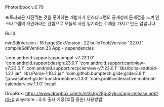 Photoribook v.0.70

포토리북은 사진찍는 것을 좋아하는 개발자가 인스타그램의 공개성에 문제점을 느껴 인스타그램의 개인화라는 컨셉으로 오늘의 사진 일기라는 주제를 가지고 만든 앱입니다.

Build

minSdkVersion : 16
targetSdkVersion : 22
buildToolsVersion "22.0.1"
compileSdkVersion 23
App - dependencies

'com.android.support:appcompat-v7:23.1.0'
'com.android.support:design:23.0.1'
'com.android.support:cardview-v7:23.0.1'
'com.android.support:recyclerview-v7:23.0.1'
'libs/bolts-android-1.2.1.jar'
'libs/Parse-1.10.2.jar'
'com.github.bumptech.glide:glide:3.6.1'
'jp.wasabeef:glide-transformations:1.3.0'
'com.prolificinteractive:material-calendarview:1.1.0'
Install

DropBox: https://www.dropbox.com/s/nt3c8p28gu2yksn/app-release.apk?dl=0
playstore : 추후 출시 예정(12월 중순)
사용방법

